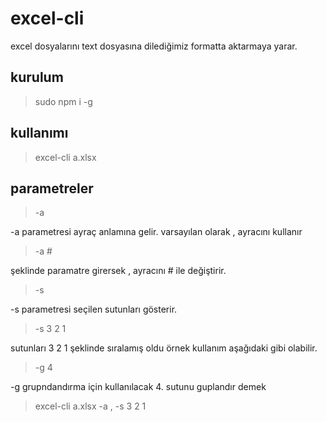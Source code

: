 # excel-cli
excel dosyalarını text dosyasına dilediğimiz formatta aktarmaya yarar.

## kurulum
> sudo npm i -g

## kullanımı
> excel-cli a.xlsx

## parametreler
> -a

-a parametresi ayraç anlamına gelir. varsayılan olarak , ayracını kullanır

> -a #

şeklinde paramatre girersek , ayracını # ile değiştirir.

>-s

-s parametresi seçilen sutunları gösterir.

> -s 3 2 1

sutunları 3 2 1 şeklinde sıralamış oldu örnek kullanım aşağıdaki gibi olabilir.

> -g 4

-g grupndandırma için kullanılacak 4. sutunu guplandır demek

> excel-cli a.xlsx -a , -s 3 2 1
